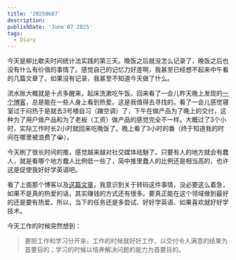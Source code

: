 ```yaml
---
title: '20250607'
description: 
publishDate: 'June 07 2025'
tags:
  - Diary
---
```

今天是柳比歇夫时间统计法实践的第三天。晚饭之后就没怎么记录了，晚饭之后也没有什么有价值的事情了。感觉自己的记忆力好差啊，我甚至已经想不起来中午看的几篇文章了。如果没有记录，我甚至不知道今天做了什么。

流水账大概就是十点多醒来，起床洗漱吃午饭。回来看了一会儿昨天晚上发现的[一个博客](https://www.justzht.com/)，总是能在一些人身上看到热爱。这是我值得去寻找的。看了一会儿感觉寝室过于闷热于是就去3号楼自习（蹭空调）了，下午在做产品为了晚上的交付，这种为了用户做产品和为了老板（工资）做产品的感觉完全不一样。大概过了3个小时，实际工作时长2小时就回来吃晚饭了。晚上看了3小时的番（终于知道我的时间在哪里被浪费了😭）。

今天刷了很长时间的推，感觉越来越对社交媒体祛魅了。只要有人的地方就会有蠢人，就是看哪个地方蠢人比例低一些了，简中推里蠢人的比例还是相当高的，也许这是促使我好好学英语吧。

看了上面那个博客以及[这篇文章](https://manateelazycat.github.io/2025/06/07/little-thing/)，我意识到关于转码这件事情，没必要这么着急，如果不是真的热爱的话，其实赚钱的方式还有很多。要真正能在这个领域做到最好的还是要有热爱。所以，当下的任务还是多尝试、好好学英语、如果喜欢就好好学技术。

今天工作的时候突然想到：

>要把工作和学习分开来，工作的时候就好好工作，以交付令人满意的结果为首要目的；学习的时候以培养解决问题的能力为首要目的。
